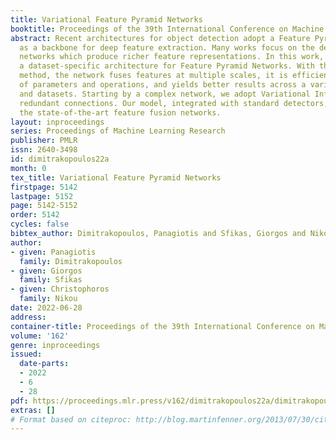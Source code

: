 ```yaml
---
title: Variational Feature Pyramid Networks
booktitle: Proceedings of the 39th International Conference on Machine Learning
abstract: Recent architectures for object detection adopt a Feature Pyramid Network
  as a backbone for deep feature extraction. Many works focus on the design of pyramid
  networks which produce richer feature representations. In this work, we opt to learn
  a dataset-specific architecture for Feature Pyramid Networks. With the proposed
  method, the network fuses features at multiple scales, it is efficient in terms
  of parameters and operations, and yields better results across a variety of tasks
  and datasets. Starting by a complex network, we adopt Variational Inference to prune
  redundant connections. Our model, integrated with standard detectors, outperforms
  the state-of-the-art feature fusion networks.
layout: inproceedings
series: Proceedings of Machine Learning Research
publisher: PMLR
issn: 2640-3498
id: dimitrakopoulos22a
month: 0
tex_title: Variational Feature Pyramid Networks
firstpage: 5142
lastpage: 5152
page: 5142-5152
order: 5142
cycles: false
bibtex_author: Dimitrakopoulos, Panagiotis and Sfikas, Giorgos and Nikou, Christophoros
author:
- given: Panagiotis
  family: Dimitrakopoulos
- given: Giorgos
  family: Sfikas
- given: Christophoros
  family: Nikou
date: 2022-06-28
address:
container-title: Proceedings of the 39th International Conference on Machine Learning
volume: '162'
genre: inproceedings
issued:
  date-parts:
  - 2022
  - 6
  - 28
pdf: https://proceedings.mlr.press/v162/dimitrakopoulos22a/dimitrakopoulos22a.pdf
extras: []
# Format based on citeproc: http://blog.martinfenner.org/2013/07/30/citeproc-yaml-for-bibliographies/
---
```

